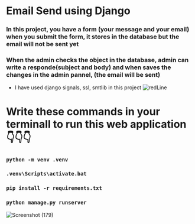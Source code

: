 # Email Send using Django

### In this project, you have a form (your message and your email) when you submit the form, it stores in the database but the email will not be sent yet
### When the admin checks the object in the database, admin can write a responde(subject and body) and when saves the changes in the admin pannel, (the email will be sent)
- I have used django signals, ssl, smtlib in this project
![redLine](https://github.com/artinmohajeri/Email-Sender-Django-signals-smtplib/assets/95845593/017c5e23-9d92-49fc-a34f-5f9e244bc9b2)
# Write these commands in your terminall to run this web application 👇👇👇
### `python -m venv .venv`
### `.venv\Scripts\activate.bat`
### `pip install -r requirements.txt`
### `python manage.py runserver`


![Screenshot (179)](https://github.com/artinmohajeri/Email-Sender-Django-signals-smtplib/assets/95845593/78ddabeb-cf03-4102-a92a-61d0e3bd4f38)
